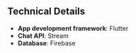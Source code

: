 ## Technical Details

- **App development framework**: Flutter
- **Chat API**: Stream
- **Database**: Firebase

